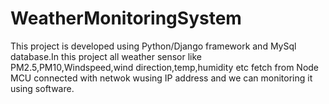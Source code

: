 # WeatherMonitoringSystem
This project  is developed using Python/Django framework and MySql database.In this project all weather sensor like PM2.5,PM10,Windspeed,wind direction,temp,humidity etc fetch from Node MCU connected with netwok wusing IP address and we can monitoring it using software.
